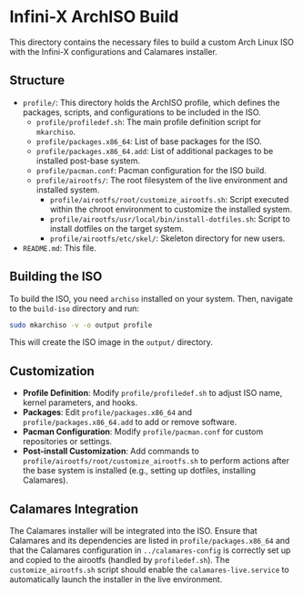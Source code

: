 # Infini-X ArchISO Build

This directory contains the necessary files to build a custom Arch Linux ISO with the Infini-X configurations and Calamares installer.

## Structure
- `profile/`: This directory holds the ArchISO profile, which defines the packages, scripts, and configurations to be included in the ISO.
  - `profile/profiledef.sh`: The main profile definition script for `mkarchiso`.
  - `profile/packages.x86_64`: List of base packages for the ISO.
  - `profile/packages.x86_64.add`: List of additional packages to be installed post-base system.
  - `profile/pacman.conf`: Pacman configuration for the ISO build.
  - `profile/airootfs/`: The root filesystem of the live environment and installed system.
    - `profile/airootfs/root/customize_airootfs.sh`: Script executed within the chroot environment to customize the installed system.
    - `profile/airootfs/usr/local/bin/install-dotfiles.sh`: Script to install dotfiles on the target system.
    - `profile/airootfs/etc/skel/`: Skeleton directory for new users.
- `README.md`: This file.

## Building the ISO

To build the ISO, you need `archiso` installed on your system. Then, navigate to the `build-iso` directory and run:

```bash
sudo mkarchiso -v -o output profile
```

This will create the ISO image in the `output/` directory.

## Customization

- **Profile Definition**: Modify `profile/profiledef.sh` to adjust ISO name, kernel parameters, and hooks.
- **Packages**: Edit `profile/packages.x86_64` and `profile/packages.x86_64.add` to add or remove software.
- **Pacman Configuration**: Modify `profile/pacman.conf` for custom repositories or settings.
- **Post-install Customization**: Add commands to `profile/airootfs/root/customize_airootfs.sh` to perform actions after the base system is installed (e.g., setting up dotfiles, installing Calamares).

## Calamares Integration

The Calamares installer will be integrated into the ISO. Ensure that Calamares and its dependencies are listed in `profile/packages.x86_64` and that the Calamares configuration in `../calamares-config` is correctly set up and copied to the airootfs (handled by `profiledef.sh`). The `customize_airootfs.sh` script should enable the `calamares-live.service` to automatically launch the installer in the live environment.